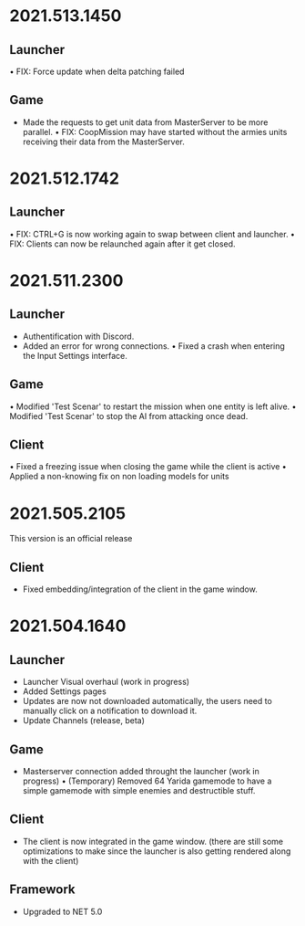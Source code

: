 # 2021.513.1450
## Launcher
• FIX: Force update when delta patching failed

## Game
+ Made the requests to get unit data from MasterServer to be more parallel.
• FIX: CoopMission may have started without the armies units receiving their data from the MasterServer.

# 2021.512.1742
## Launcher
• FIX: CTRL+G is now working again to swap between client and launcher.
• FIX: Clients can now be relaunched again after it get closed.

# 2021.511.2300
## Launcher
+ Authentification with Discord.
+ Added an error for wrong connections.
• Fixed a crash when entering the Input Settings interface.

## Game
• Modified 'Test Scenar' to restart the mission when one entity is left alive.
• Modified 'Test Scenar' to stop the AI from attacking once dead.

## Client
• Fixed a freezing issue when closing the game while the client is active
• Applied a non-knowing fix on non loading models for units

# 2021.505.2105
This version is an official release

## Client
+ Fixed embedding/integration of the client in the game window.

# 2021.504.1640
## Launcher
+ Launcher Visual overhaul (work in progress)
+ Added Settings pages
+ Updates are now not downloaded automatically, the users need to manually click on a notification to download it.
+ Update Channels (release, beta)

## Game
+ Masterserver connection added throught the launcher (work in progress)
• (Temporary) Removed 64 Yarida gamemode to have a simple gamemode with simple enemies and destructible stuff.

## Client
+ The client is now integrated in the game window. (there are still some optimizations to make since the launcher is also getting rendered along with the client)

## Framework
+ Upgraded to NET 5.0